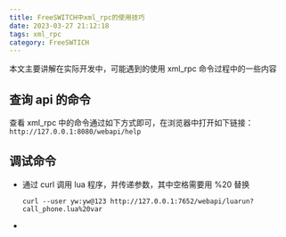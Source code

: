 ```yaml
---
title: FreeSWITCH中xml_rpc的使用技巧
date: 2023-03-27 21:12:18
tags: xml_rpc
category: FreeSWTICH
---
```


本文主要讲解在实际开发中，可能遇到的使用 xml_rpc 命令过程中的一些内容

## 查询 api 的命令

查看 xml_rpc 中的命令通过如下方式即可，在浏览器中打开如下链接：`http://127.0.0.1:8080/webapi/help`

## 调试命令

+ 通过 curl 调用 lua 程序，并传递参数，其中空格需要用 %20 替换
    ```shell script
    curl --user yw:yw@123 http://127.0.0.1:7652/webapi/luarun?call_phone.lua%20var
    ```
+ 
